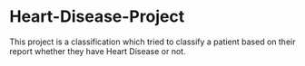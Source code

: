 # Heart-Disease-Project
This project is a classification which tried to classify a patient based on their report whether they have Heart Disease or not.

